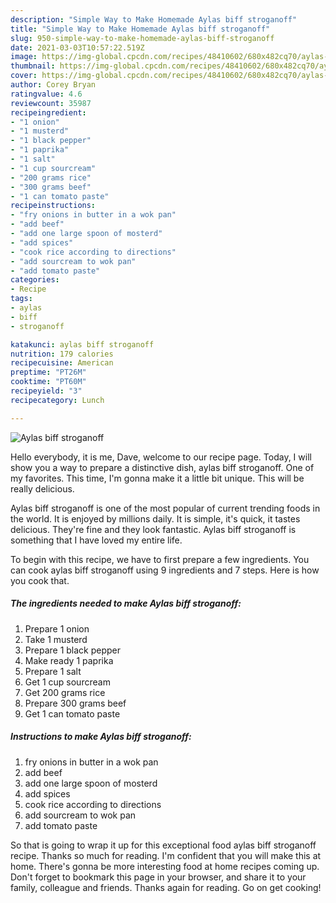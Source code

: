 ```yaml
---
description: "Simple Way to Make Homemade Aylas biff stroganoff"
title: "Simple Way to Make Homemade Aylas biff stroganoff"
slug: 950-simple-way-to-make-homemade-aylas-biff-stroganoff
date: 2021-03-03T10:57:22.519Z
image: https://img-global.cpcdn.com/recipes/48410602/680x482cq70/aylas-biff-stroganoff-recipe-main-photo.jpg
thumbnail: https://img-global.cpcdn.com/recipes/48410602/680x482cq70/aylas-biff-stroganoff-recipe-main-photo.jpg
cover: https://img-global.cpcdn.com/recipes/48410602/680x482cq70/aylas-biff-stroganoff-recipe-main-photo.jpg
author: Corey Bryan
ratingvalue: 4.6
reviewcount: 35987
recipeingredient:
- "1 onion"
- "1 musterd"
- "1 black pepper"
- "1 paprika"
- "1 salt"
- "1 cup sourcream"
- "200 grams rice"
- "300 grams beef"
- "1 can tomato paste"
recipeinstructions:
- "fry onions in butter in a wok pan"
- "add beef"
- "add one large spoon of mosterd"
- "add spices"
- "cook rice according to directions"
- "add sourcream to wok pan"
- "add tomato paste"
categories:
- Recipe
tags:
- aylas
- biff
- stroganoff

katakunci: aylas biff stroganoff 
nutrition: 179 calories
recipecuisine: American
preptime: "PT26M"
cooktime: "PT60M"
recipeyield: "3"
recipecategory: Lunch

---
```



![Aylas biff stroganoff](https://img-global.cpcdn.com/recipes/48410602/680x482cq70/aylas-biff-stroganoff-recipe-main-photo.jpg)

Hello everybody, it is me, Dave, welcome to our recipe page. Today, I will show you a way to prepare a distinctive dish, aylas biff stroganoff. One of my favorites. This time, I'm gonna make it a little bit unique. This will be really delicious.



Aylas biff stroganoff is one of the most popular of current trending foods in the world. It is enjoyed by millions daily. It is simple, it's quick, it tastes delicious. They're fine and they look fantastic. Aylas biff stroganoff is something that I have loved my entire life.


To begin with this recipe, we have to first prepare a few ingredients. You can cook aylas biff stroganoff using 9 ingredients and 7 steps. Here is how you cook that.

<!--inarticleads1-->

##### The ingredients needed to make Aylas biff stroganoff:

1. Prepare 1 onion
1. Take 1 musterd
1. Prepare 1 black pepper
1. Make ready 1 paprika
1. Prepare 1 salt
1. Get 1 cup sourcream
1. Get 200 grams rice
1. Prepare 300 grams beef
1. Get 1 can tomato paste




<!--inarticleads2-->

##### Instructions to make Aylas biff stroganoff:

1. fry onions in butter in a wok pan
1. add beef
1. add one large spoon of mosterd
1. add spices
1. cook rice according to directions
1. add sourcream to wok pan
1. add tomato paste




So that is going to wrap it up for this exceptional food aylas biff stroganoff recipe. Thanks so much for reading. I'm confident that you will make this at home. There's gonna be more interesting food at home recipes coming up. Don't forget to bookmark this page in your browser, and share it to your family, colleague and friends. Thanks again for reading. Go on get cooking!

